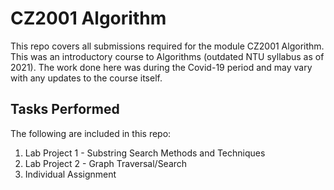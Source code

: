 # CZ2001 Algorithm

This repo covers all submissions required for the module CZ2001 Algorithm. This was an introductory course to Algorithms (outdated NTU syllabus as of 2021). The work done here was during the Covid-19 period and may vary with any updates to the course itself.

## Tasks Performed

The following are included in this repo:
1. Lab Project 1 - Substring Search Methods and Techniques
2. Lab Project 2 - Graph Traversal/Search
3. Individual Assignment

